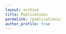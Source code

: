 ```yaml
---
layout: archive
title: Publications
permalink: /publications/
author_profile: true
---
```


<style type="text/css" rel="stylesheet"> #bibbase_header a[onclick="groupby('downloads')"] { display: none; } #group_article div.bibbase_group i+span { display: none; } #group_inproceedings div.bibbase_group i+span { display: none; } #group_mastersthesis div.bibbase_group i+span { display: none; } #group_phdthesis div.bibbase_group i+span { display: none; } #group_techreport div.bibbase_group i+span { display: none; } #group_unpublished div.bibbase_group i+span { display: none; } #group_incollection div.bibbase_group i+span { display: none; } #group_article div.bibbase_group i:after { content: " Journal Articles" } #group_inproceedings div.bibbase_group i:after { content: " Conference Papers" } #group_mastersthesis div.bibbase_group i:after { content: " Master's Thesis" } #group_phdthesis div.bibbase_group i:after { content: " PhD Thesis" } #group_techreport div.bibbase_group i:after { content: " Technical Report" } #group_unpublished div.bibbase_group i:after { content: " Unpublished" } #group_incollection div.bibbase_group i:after { content: " In Collection" } </style> <title>Publications - Haoran Yang</title> <script src="https://bibbase.org/show?bib=https%3A%2F%2Fbibbase.org%2Fnetwork%2Ffiles%2FPbF8bFvWQ5MGTgfLL&noBootstrap=1&jsonp=1"></script>



<script type="text/javascript"> var sc_project=10604826; var sc_invisible=1; var sc_security="10996eea"; var scJsHost = (("https:" == document.location.protocol) ? "https://secure." : "http://www."); document.write(""); </script>




 
